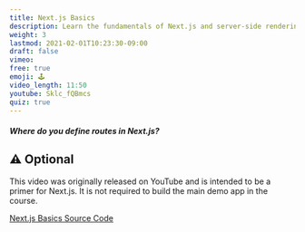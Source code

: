 ```yaml
---
title: Next.js Basics
description: Learn the fundamentals of Next.js and server-side rendering
weight: 3
lastmod: 2021-02-01T10:23:30-09:00
draft: false
vimeo: 
free: true
emoji: 🕹️
video_length: 11:50
youtube: Sklc_fQBmcs
quiz: true
---
```


<quiz-modal options="routes.yaml:routes.js:pages dir:routes dir" answer="pages dir" prize="2">
  <h5>Where do you define routes in Next.js?</h5>
</quiz-modal>


## ⚠️ Optional

This video was originally released on YouTube and is intended to be a primer for Next.js. It is not required to build the main demo app in the course. 

[Next.js Basics Source Code](https://github.com/fireship-io/nextjs-basics)